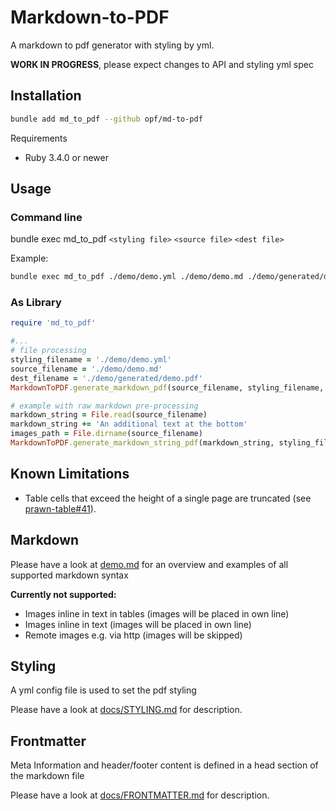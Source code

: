 # Markdown-to-PDF

A markdown to pdf generator with styling by yml.

**WORK IN PROGRESS**, please expect changes to API and styling yml spec

## Installation

```bash
bundle add md_to_pdf --github opf/md-to-pdf
```

Requirements

* Ruby 3.4.0 or newer

## Usage

### Command line

bundle exec md_to_pdf `<styling file>` `<source file>` `<dest file>`

Example:

```bash
bundle exec md_to_pdf ./demo/demo.yml ./demo/demo.md ./demo/generated/demo.pdf
```

### As Library

```ruby
require 'md_to_pdf'

#...
# file processing
styling_filename = './demo/demo.yml'
source_filename = './demo/demo.md'
dest_filename = './demo/generated/demo.pdf'
MarkdownToPDF.generate_markdown_pdf(source_filename, styling_filename, dest_filename)

# example with raw markdown pre-processing
markdown_string = File.read(source_filename)
markdown_string += 'An additional text at the bottom'
images_path = File.dirname(source_filename)
MarkdownToPDF.generate_markdown_string_pdf(markdown_string, styling_filename, images_path, dest_filename)
```
## Known Limitations

* Table cells that exceed the height of a single page are truncated (see [prawn-table#41](https://github.com/prawnpdf/prawn-table/issues/41)).   

## Markdown

Please have a look at [demo.md](./demo/demo.md) for an overview and examples of all supported markdown syntax

**Currently not supported:**

* Images inline in text in tables (images will be placed in own line)
* Images inline in text (images will be placed in own line)
* Remote images e.g. via http (images will be skipped)

## Styling

A yml config file is used to set the pdf styling

Please have a look at [docs/STYLING.md](docs/STYLING.md) for description.

## Frontmatter

Meta Information and header/footer content is defined in a head section of the markdown file

Please have a look at [docs/FRONTMATTER.md](docs/FRONTMATTER.md) for description.
